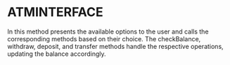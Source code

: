 # ATMINTERFACE
In this method presents the available options to the user and calls the corresponding methods based on their choice. The checkBalance, withdraw, deposit, and transfer methods handle the respective operations, updating the balance accordingly.
